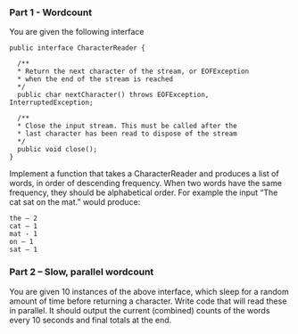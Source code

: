 ### Part 1 - Wordcount
You are given the following interface

```
public interface CharacterReader {

  /**
  * Return the next character of the stream, or EOFException 
  * when the end of the stream is reached
  */
  public char nextCharacter() throws EOFException, InterruptedException;
  
  /**
  * Close the input stream. This must be called after the 
  * last character has been read to dispose of the stream 
  */
  public void close();
}
```
Implement a function that takes a CharacterReader and produces a list of words, in order of descending frequency. 
When two words have the same frequency, they should be alphabetical order.
For example the input “The cat sat on the mat.” would produce:
```
the – 2
cat – 1
mat - 1
on – 1
sat – 1
```
### Part 2 – Slow, parallel wordcount
You are given 10 instances of the above interface, which sleep for a random amount of time before returning a character. 
Write code that will read these in parallel. 
It should output the current (combined) counts of the words every 10 seconds and final totals at the end.
